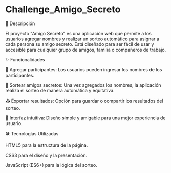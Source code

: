 # Challenge_Amigo_Secreto
📌 Descripción

El proyecto "Amigo Secreto" es una aplicación web que permite a los usuarios agregar nombres y realizar un sorteo automático para asignar a cada persona su amigo secreto. Está diseñado para ser fácil de usar y accesible para cualquier grupo de amigos, familia o compañeros de trabajo.

✨ Funcionalidades

📝 Agregar participantes: Los usuarios pueden ingresar los nombres de los participantes.

🔄 Sortear amigos secretos: Una vez agregados los nombres, la aplicación realiza el sorteo de manera automática y equitativa.

📤 Exportar resultados: Opción para guardar o compartir los resultados del sorteo.

🎨 Interfaz intuitiva: Diseño simple y amigable para una mejor experiencia de usuario.

🛠️ Tecnologías Utilizadas

HTML5 para la estructura de la página.

CSS3 para el diseño y la presentación.

JavaScript (ES6+) para la lógica del sorteo.
